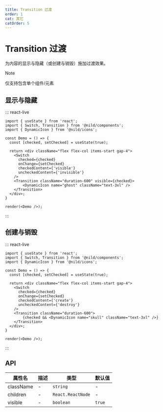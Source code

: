 ```yaml
---
title: Transition 过渡
order: 1
cat: 其它
catOrder: 5
---
```


# Transition 过渡

为内容的显示与隐藏（或创建与销毁）施加过渡效果。

> [!NOTE]
> 仅支持包含单个组件/元素

## 显示与隐藏

::: react-live
```tsx
import { useState } from 'react';
import { Switch, Transition } from '@nild/components';
import { DynamicIcon } from '@nild/icons';

const Demo = () => {
  const [checked, setChecked] = useState(true);

  return <div className="flex flex-col items-start gap-4">
    <Switch
      checked={checked}
      onChange={setChecked}
      checkedContent={'visible'}
      uncheckedContent={'invisible'}
    />
    <Transition className="duration-600" visible={checked}>
        <DynamicIcon name="ghost" className="text-3xl" />
    </Transition>
  </div>;
}

render(<Demo />);
```
:::

## 创建与销毁

::: react-live
```tsx
import { useState } from 'react';
import { Switch, Transition } from '@nild/components';
import { DynamicIcon } from '@nild/icons';

const Demo = () => {
  const [checked, setChecked] = useState(true);

  return <div className="flex flex-col items-start gap-4">
    <Switch
      checked={checked}
      onChange={setChecked}
      checkedContent={'create'}
      uncheckedContent={'destroy'}
    />
    <Transition className="duration-600">
        {checked && <DynamicIcon name="skull" className="text-3xl" />}
    </Transition>
  </div>;
}

render(<Demo />);
```
:::

## API

| 属性名 | 描述 | 类型 | 默认值 |
| --- | --- | --- | --- |
| className | - | `string` | - |
| children | - | `React.ReactNode` | - |
| visible | - | `boolean` | `true` |

